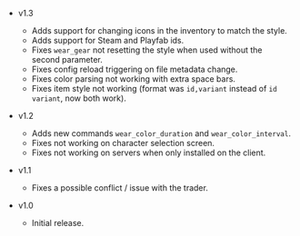 - v1.3
  - Adds support for changing icons in the inventory to match the style.
  - Adds support for Steam and Playfab ids.
  - Fixes `wear_gear` not resetting the style when used without the second parameter.
  - Fixes config reload triggering on file metadata change.
  - Fixes color parsing not working with extra space bars.
  - Fixes item style not working (format was `id,variant` instead of `id variant`, now both work).

- v1.2
  - Adds new commands `wear_color_duration` and `wear_color_interval`.
  - Fixes not working on character selection screen.
  - Fixes not working on servers when only installed on the client.

- v1.1
  - Fixes a possible conflict / issue with the trader.

- v1.0
  - Initial release.

